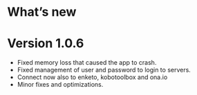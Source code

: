 # What’s new

# Version 1.0.6

- Fixed memory loss that caused the app to crash.
- Fixed management of user and password to login to servers.
- Connect now also to enketo, kobotoolbox and ona.io
- Minor fixes and optimizations.

